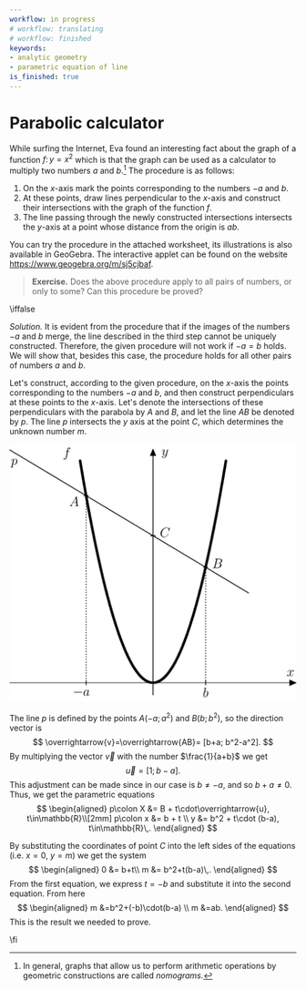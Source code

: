 ```yaml
---
workflow: in progress
# workflow: translating
# workflow: finished
keywords:
- analytic geometry
- parametric equation of line
is_finished: true
---
```


# Parabolic calculator

While surfing the Internet, Eva found an interesting fact about the graph of a function
$f\colon y = x^2$ which is that the graph can be used as a calculator to multiply two numbers
$a$ and $b$.[^1] The procedure is as follows:

 1. On the $x$-axis mark the points corresponding to the numbers $-a$ and $b$.
 2. At these points, draw lines perpendicular to the $x$-axis and
    construct their intersections with the graph of the function $f$.
 3. The line passing through the newly constructed intersections
    intersects the $y$-axis at a point whose distance from the
    origin is $ab$.
    
You can try the procedure in the attached worksheet, its illustrations
is also available in GeoGebra. The interactive applet can be found on the website
<https://www.geogebra.org/m/sj5cjbaf>. 


> **Exercise.** Does the above procedure apply to all pairs of
> numbers, or only to some? Can this procedure be proved?

\iffalse

*Solution.* It is evident from the procedure that if the images of the numbers $-a$ and $b$
merge, the line described in the third step cannot be uniquely constructed.
Therefore, the given procedure will not work if $-a=b$ holds. We
will show that, besides this case, the procedure holds for all other
pairs of numbers $a$ and $b$.

Let's construct, according to the given procedure, on the $x$-axis the points corresponding to the numbers $-a$ and $b$, and then construct perpendiculars at these points
to the $x$-axis. Let's denote the intersections of
these perpendiculars with the parabola by $A$ and $B$, and let the
line $AB$ be denoted by $p$. The line $p$ intersects the $y$ axis at the point $C$, which determines the unknown number $m$.

![Illustrative image](math4you_00010.jpg)

The line $p$ is defined by the points $A(-a;a^2)$ and $B(b;b^2)$, so the
direction vector is
$$
\overrightarrow{v}=\overrightarrow{AB}= [b+a; b^2-a^2].
$$ 
By multiplying the vector $\overrightarrow{v}$ with the number
$\frac{1}{a+b}$ we get
$$
\overrightarrow{u}=[1; b-a].
$$ 
This adjustment can be made since in our case is $b\neq -a$, and so
$b+a\neq0$. Thus, we get the parametric equations
$$
\begin{aligned}
p\colon X &= B + t\cdot\overrightarrow{u}, t\in\mathbb{R}\\[2mm]
p\colon x &= b + t \\
y &= b^2 + t\cdot (b-a), t\in\mathbb{R}\,.
\end{aligned}
$$ 

By substituting the coordinates of point $C$ into the left sides
of the equations (i.e. $x=0$, $y=m$) we get the system
$$
\begin{aligned}
0 &= b+t\\
m &= b^2+t(b-a)\,.
\end{aligned}
$$ 
From the first equation, we express $t=-b$ and substitute it into the
second equation. From here
$$
\begin{aligned}
m &=b^2+(-b)\cdot(b-a) \\
m &=ab.
\end{aligned}
$$
This is the result we needed to prove.

\fi

[^1]: In general, graphs that allow us to perform arithmetic operations
    by geometric constructions are called *nomograms*.

